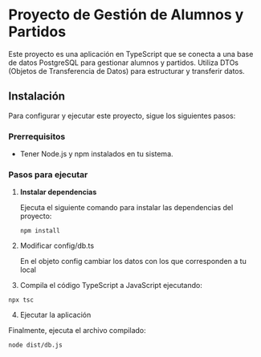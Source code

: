 # Proyecto de Gestión de Alumnos y Partidos

Este proyecto es una aplicación en TypeScript que se conecta a una base de datos PostgreSQL para gestionar alumnos y partidos. Utiliza DTOs (Objetos de Transferencia de Datos) para estructurar y transferir datos.

## Instalación

Para configurar y ejecutar este proyecto, sigue los siguientes pasos:

### Prerrequisitos

- Tener Node.js y npm instalados en tu sistema.

### Pasos para ejecutar

1. **Instalar dependencias**

   Ejecuta el siguiente comando para instalar las dependencias del proyecto:

   ```npm install```

2. Modificar config/db.ts

   En el objeto config cambiar los datos con los que corresponden a tu local

3. Compila el código TypeScript a JavaScript ejecutando:

```npx tsc```

4. Ejecutar la aplicación

Finalmente, ejecuta el archivo compilado:

```node dist/db.js```
